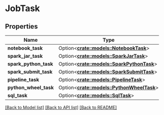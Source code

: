 # JobTask

## Properties

Name | Type | Description | Notes
------------ | ------------- | ------------- | -------------
**notebook_task** | Option<[**crate::models::NotebookTask**](NotebookTask.md)> |  | [optional]
**spark_jar_task** | Option<[**crate::models::SparkJarTask**](SparkJarTask.md)> |  | [optional]
**spark_python_task** | Option<[**crate::models::SparkPythonTask**](SparkPythonTask.md)> |  | [optional]
**spark_submit_task** | Option<[**crate::models::SparkSubmitTask**](SparkSubmitTask.md)> |  | [optional]
**pipeline_task** | Option<[**crate::models::PipelineTask**](PipelineTask.md)> |  | [optional]
**python_wheel_task** | Option<[**crate::models::PythonWheelTask**](PythonWheelTask.md)> |  | [optional]
**sql_task** | Option<[**crate::models::SqlTask**](SqlTask.md)> |  | [optional]

[[Back to Model list]](../README.md#documentation-for-models) [[Back to API list]](../README.md#documentation-for-api-endpoints) [[Back to README]](../README.md)


